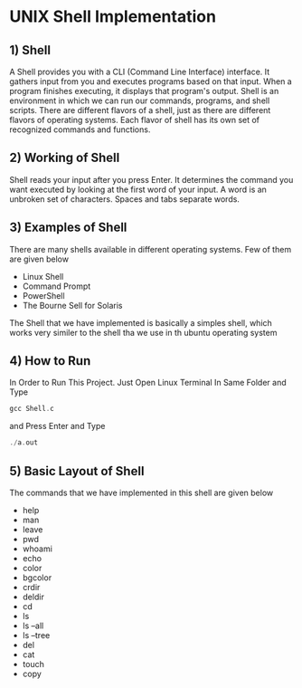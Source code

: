 # UNIX Shell Implementation

## 1) Shell

A Shell provides you with a CLI (Command Line Interface) interface. It
gathers input from you and executes programs based on that input. When
a program finishes executing, it displays that program's output.
Shell is an environment in which we can run our commands, programs, and
shell scripts. There are different flavors of a shell, just as there are different
flavors of operating systems. Each flavor of shell has its own set of
recognized commands and functions.

## 2) Working of Shell

Shell reads your input after you press Enter. It determines the command
you want executed by looking at the first word of your input. A word is an
unbroken set of characters. Spaces and tabs separate words.

## 3) Examples of Shell

There are many shells available in different operating systems.
Few of them are given below

* Linux Shell
* Command Prompt
* PowerShell
* The Bourne Sell for Solaris

The Shell that we have implemented is basically a simples shell, which works
very similer to the shell tha we use in th ubuntu operating system

## 4) How to Run

In Order to Run This Project. Just Open Linux Terminal In Same Folder and Type

```c
gcc Shell.c
```
and Press Enter and Type
```c
./a.out
```

## 5) Basic Layout of Shell

The commands that we have implemented in this shell are given below

* help
* man
* leave
* pwd 
* whoami
* echo
* color
* bgcolor
* crdir
* deldir
* cd
* ls
* ls –all
* ls –tree
* del
* cat
* touch
* copy

